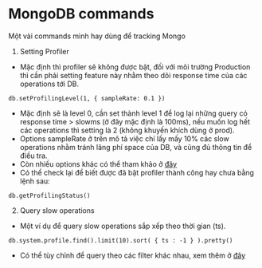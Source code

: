 # MongoDB commands

Một vài commands mình hay dùng để tracking Mongo
1. Setting Profiler
- Mặc định thì profiler sẽ không được bật, đối với môi trường Production thì cần
    phải setting feature này nhằm theo dõi response time của các operations tới DB.
```
db.setProfilingLevel(1, { sampleRate: 0.1 })
```

- Mặc định sẽ là level 0, cần set thành level 1 để log lại những query có response time > slowms (ở đây mặc định là 100ms), nếu muốn log hết các
    operations thì setting là 2 (không khuyến khích dùng ở prod).
- Options sampleRate ở trên mô tả việc chỉ lấy mấy 10% các slow operations nhằm
    tránh lãng phí space của DB, và cũng đủ thông tin để điều tra.
- Còn nhiều options khác có thể tham khảo ở [đây](https://docs.mongodb.com/manual/tutorial/manage-the-database-profiler/#enable-and-configure-database-profiling)
- Có thể check lại để biết được đã bật profiler thành công hay chưa bằng lệnh
    sau:
```
db.getProfilingStatus()
```

2. Query slow operations
- Một ví dụ để query slow operations sắp xếp theo thời gian (ts).
```
db.system.profile.find().limit(10).sort( { ts : -1 } ).pretty()
```

- Có thể tùy chỉnh để query theo các filter khác nhau, xem thêm ở [đây](https://docs.mongodb.com/manual/tutorial/manage-the-database-profiler/#example-profiler-data-queries) 


